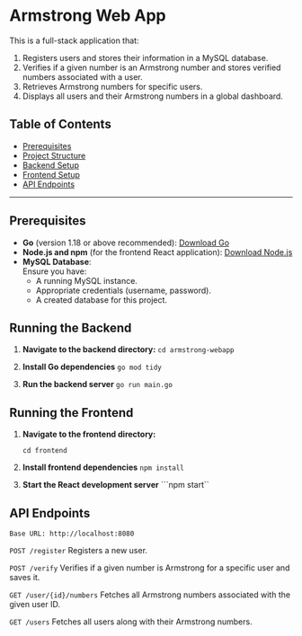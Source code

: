 # Armstrong Web App

This is a full-stack application that:

1. Registers users and stores their information in a MySQL database.
2. Verifies if a given number is an Armstrong number and stores verified numbers associated with a user.
3. Retrieves Armstrong numbers for specific users.
4. Displays all users and their Armstrong numbers in a global dashboard.

## Table of Contents

- [Prerequisites](#prerequisites)
- [Project Structure](#project-structure)
- [Backend Setup](#running-the-backend)
- [Frontend Setup](#running-the-frontend)
- [API Endpoints](#api-endpoints)


---

## Prerequisites

- **Go** (version 1.18 or above recommended): [Download Go](https://go.dev/dl/)
- **Node.js and npm** (for the frontend React application): [Download Node.js](https://nodejs.org/)
- **MySQL Database**:  
  Ensure you have:
  - A running MySQL instance.
  - Appropriate credentials (username, password).
  - A created database for this project.

## Running the Backend

1. **Navigate to the backend directory:**
    ```cd armstrong-webapp```

2. **Install Go dependencies**
    ```go mod tidy```

3. **Run the backend server**
    ```go run main.go```


## Running the Frontend

1. **Navigate to the frontend directory:**
   
    ```cd frontend```
2. **Install frontend dependencies**
    ```npm install```
   
4. **Start the React development server**
    ```npm start``


## API Endpoints 
    Base URL: http://localhost:8080
    
```POST /register```
Registers a new user.

```POST /verify```
Verifies if a given number is Armstrong for a specific user and saves it.

```GET /user/{id}/numbers```
Fetches all Armstrong numbers associated with the given user ID.

```GET /users```
Fetches all users along with their Armstrong numbers.
